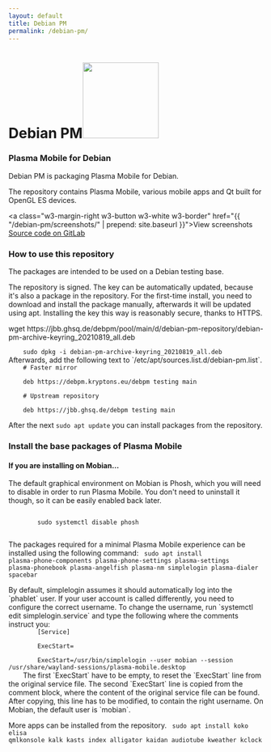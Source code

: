 ```yaml
---
layout: default
title: Debian PM
permalink: /debian-pm/
---
```


<div class="w3-center">
	<h1>Debian PM<img height="150" class="w3-margin" src="{{ "/img/debian_pm_logo.svg" | prepend: site.baseurl }}" /></h1>
</div>

<div class="w3-container" markdown="1">

### Plasma Mobile for Debian
Debian PM is packaging Plasma Mobile for Debian.

The repository contains Plasma Mobile, various mobile apps and Qt built for OpenGL ES devices.

<a class="w3-margin-right w3-button w3-white w3-border" href="{{ "/debian-pm/screenshots/" | prepend: site.baseurl }}">View screenshots</a>
<a class="w3-margin-right w3-button w3-white w3-border" href="https://gitlab.com/debian-pm">Source code on GitLab</a>

### How to use this repository

The packages are intended to be used on a Debian testing base.

The repository is signed. The key can be automatically updated, because it's also a package in the repository. For the first-time install, you need to download and install the package manually, afterwards it will be updated using apt. Installing the key this way is reasonably secure, thanks to HTTPS.
<div class="w3-code notranslate">
	wget https://jbb.ghsq.de/debpm/pool/main/d/debian-pm-repository/debian-pm-archive-keyring_20210819_all.deb
</div>
<code class="w3-code notranslate">
	sudo dpkg -i debian-pm-archive-keyring_20210819_all.deb
</code>
Afterwards, add the following text to `/etc/apt/sources.list.d/debian-pm.list`.

<code class="w3-code notranslate">
	# Faster mirror<br>
	deb https://debpm.kryptons.eu/debpm testing main<br>
	# Upstream repository<br>
	deb https://jbb.ghsq.de/debpm testing main
</code>

After the next `sudo apt update` you can install packages from the repository.

<!-- If your device only supports OpenGL ES, like the Pine Phone does, you may want to install the `debian-pm-repository` package, which configures apt to always install Qt from the debian-pm repository, instead of installing from debian -->

### Install the base packages of Plasma Mobile

<div class="w3-panel w3-pale-yellow w3-border">
	<h4>If you are installing on Mobian…</h4>
	<p>The default graphical environment on Mobian is Phosh, which you will need to disable in order to run Plasma Mobile. You don't need to uninstall it though, so it can be easily enabled back later.</p>
	<code class="w3-code notranslate">
		sudo systemctl disable phosh
	</code>
</div>

The packages required for a minimal Plasma Mobile experience can be installed using the following command:
<code class="w3-code notranslate">
	sudo apt install plasma-phone-components plasma-phone-settings plasma-settings plasma-phonebook plasma-angelfish plasma-nm simplelogin plasma-dialer spacebar
</code>

<div class="w3-panel w3-pale-yellow w3-border" markdown="1">
By default, simplelogin assumes it should automatically log into the `phablet` user.
If your user account is called differently, you need to configure the correct username.
To change the username, run `systemctl edit simplelogin.service` and type the following where the comments instruct you:
	<code class="w3-code notranslate">
		[Service]<br>
		ExecStart=<br>
		ExecStart=/usr/bin/simplelogin --user mobian --session /usr/share/wayland-sessions/plasma-mobile.desktop
	</code>
The first `ExecStart` have to be empty, to reset the `ExecStart` line from the original service file.
The second `ExecStart` line is copied from the comment block, where the content of the original service file can be found.
After copying, this line has to be modified, to contain the right username.
On Mobian, the default user is `mobian`.
</div>

More apps can be installed from the repository.
<code class="w3-code notranslate">
        sudo apt install koko elisa qmlkonsole kalk kasts index alligator kaidan audiotube kweather kclock
</code>

</div>
